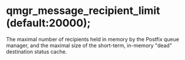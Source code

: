 # qmgr_message_recipient_limit (default:20000); 

 The maximal number of recipients held in memory by the Postfix
queue manager, and the maximal size of the short-term,
in-memory "dead" destination status cache.  



